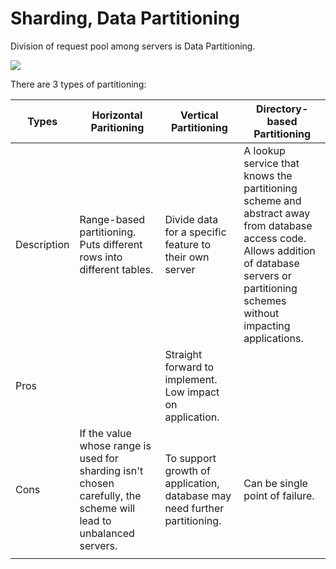 # Sharding, Data Partitioning

Division of request pool among servers is Data Partitioning.

![](https://raw.githubusercontent.com/aditya109/designs-for-software-designers/main/assets/request-pooling.svg)

There are 3 types of partitioning:

| Types       | Horizontal Paritioning                                       | Vertical Partitioning                                        | Directory-based Partitioning                                 |
| ----------- | ------------------------------------------------------------ | ------------------------------------------------------------ | ------------------------------------------------------------ |
| Description | Range-based partitioning. Puts different rows into different tables. | Divide data for a specific feature to their own server       | A lookup service that knows the partitioning scheme and abstract away from database access code. <br />Allows addition of database servers or partitioning schemes without impacting applications. |
| Pros        |                                                              | Straight forward to implement.<br />Low impact on application. |                                                              |
| Cons        | If the value whose range is used for sharding isn't chosen carefully, the scheme will lead to unbalanced servers. | To support growth of application, database may need  further partitioning. | Can be single point of failure.                              |
|             |                                                              |                                                              |                                                              |

